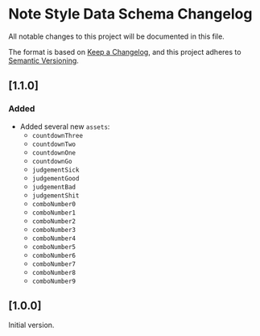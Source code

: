 # Note Style Data Schema Changelog

All notable changes to this project will be documented in this file.

The format is based on [Keep a Changelog](https://keepachangelog.com/en/1.0.0/),
and this project adheres to [Semantic Versioning](https://semver.org/spec/v2.0.0.html).

<!-- TODO: Include NoteSplash and NoteStyle changes made to accomodate week 6 note splash/hold stuff -->

## [1.1.0]
### Added
- Added several new `assets`:
  - `countdownThree`
  - `countdownTwo`
  - `countdownOne`
  - `countdownGo`
  - `judgementSick`
  - `judgementGood`
  - `judgementBad`
  - `judgementShit`
  - `comboNumber0`
  - `comboNumber1`
  - `comboNumber2`
  - `comboNumber3`
  - `comboNumber4`
  - `comboNumber5`
  - `comboNumber6`
  - `comboNumber7`
  - `comboNumber8`
  - `comboNumber9`

## [1.0.0]
Initial version.
